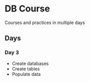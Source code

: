 # DB Course

Courses and practices in multiple days

## Days

### Day 3

- Create databases
- Create tables
- Populate data